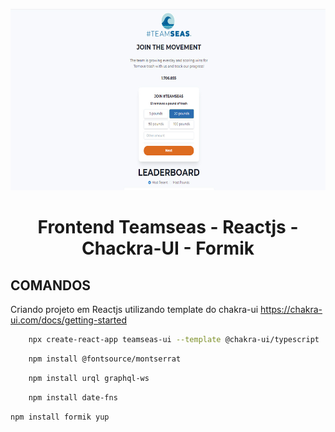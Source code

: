 <div align="center">
  <p align="center">
    <img src="src/assets/img1.jpg" width="680" height="290" alt="Teamseas" />
  </p>
 <h1>Frontend Teamseas - Reactjs - Chackra-UI - Formik</h1>
</div>

## COMANDOS

Criando projeto em Reactjs utilizando template do chakra-ui
https://chakra-ui.com/docs/getting-started

```bash
    npx create-react-app teamseas-ui --template @chakra-ui/typescript
```

```bash
    npm install @fontsource/montserrat
```

```bash
    npm install urql graphql-ws
```

```bash
    npm install date-fns
```

```bash
npm install formik yup
```
